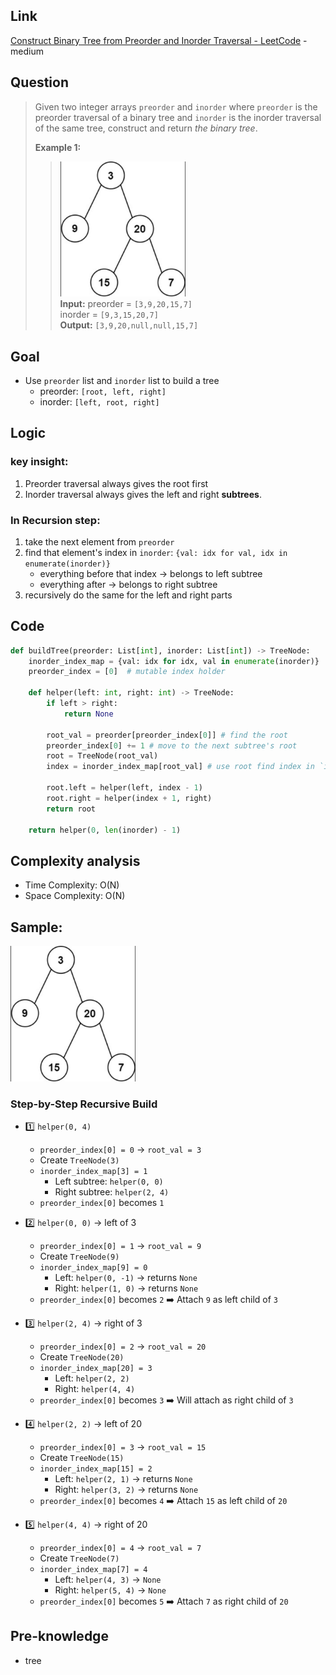 ## Link
[Construct Binary Tree from Preorder and Inorder Traversal - LeetCode](https://leetcode.com/problems/construct-binary-tree-from-preorder-and-inorder-traversal/description/) - medium
## Question
> Given two integer arrays `preorder` and `inorder` where `preorder` is the preorder traversal of a binary tree and `inorder` is the inorder traversal of the same tree, construct and return _the binary tree_.
> 
> **Example 1:**
>> <img src="pic/pic_105.Construct_Binary_Tree_from_Preorder_and_Inorder_Traversal.png" width="200"> <br>
>> **Input:** 
>> 	preorder = `[3,9,20,15,7]` <br> 
>> 	inorder = `[9,3,15,20,7]` <br> 
>> **Output:** `[3,9,20,null,null,15,7]` <br> 
## Goal
- Use `preorder` list and `inorder` list to build a tree
	- preorder: `[root, left, right]`
	- inorder: `[left, root, right]`
## Logic
### key insight:
1. Preorder traversal always gives the root first
2. Inorder traversal always gives the left and right **subtrees**.

### In Recursion step:
1. take the next element from `preorder`
2. find that element's index in `inorder`: `{val: idx for val, idx in enumerate(inorder)}`
	- everything before that index -> belongs to left subtree
	- everything after -> belongs to right subtree
3. recursively do the same for the left and right parts
## Code
```python
def buildTree(preorder: List[int], inorder: List[int]) -> TreeNode:
    inorder_index_map = {val: idx for idx, val in enumerate(inorder)}
    preorder_index = [0]  # mutable index holder

    def helper(left: int, right: int) -> TreeNode:
        if left > right:
            return None

        root_val = preorder[preorder_index[0]] # find the root
        preorder_index[0] += 1 # move to the next subtree's root
        root = TreeNode(root_val)
        index = inorder_index_map[root_val] # use root find index in `inorder`
        
        root.left = helper(left, index - 1)
        root.right = helper(index + 1, right)
        return root

    return helper(0, len(inorder) - 1)
```

## Complexity analysis
- Time Complexity: O(N)
- Space Complexity: O(N)
## Sample: 
<img src="pic/pic_105.Construct_Binary_Tree_from_Preorder_and_Inorder_Traversal.png" width="200">

### Step-by-Step Recursive Build
-  1️⃣ `helper(0, 4)`
	- `preorder_index[0] = 0` → `root_val = 3`
	- Create `TreeNode(3)`
	- `inorder_index_map[3] = 1`
	    - Left subtree: `helper(0, 0)`
	    - Right subtree: `helper(2, 4)`
	- `preorder_index[0]` becomes `1`

-  2️⃣ `helper(0, 0)` → left of 3
	- `preorder_index[0] = 1` → `root_val = 9`
	- Create `TreeNode(9)`
	- `inorder_index_map[9] = 0`
	    - Left: `helper(0, -1)` → returns `None`
	    - Right: `helper(1, 0)` → returns `None`
	- `preorder_index[0]` becomes `2`
	➡️ Attach `9` as left child of `3`

-  3️⃣ `helper(2, 4)` → right of 3
	- `preorder_index[0] = 2` → `root_val = 20`
	- Create `TreeNode(20)`
	- `inorder_index_map[20] = 3`
	    - Left: `helper(2, 2)`
	    - Right: `helper(4, 4)`
	- `preorder_index[0]` becomes `3`
	➡️ Will attach as right child of `3`

-  4️⃣ `helper(2, 2)` → left of 20
	- `preorder_index[0] = 3` → `root_val = 15`
	- Create `TreeNode(15)`
	- `inorder_index_map[15] = 2`
	    - Left: `helper(2, 1)` → returns `None`
	    - Right: `helper(3, 2)` → returns `None`
	- `preorder_index[0]` becomes `4`
	➡️ Attach `15` as left child of `20`

-  5️⃣ `helper(4, 4)` → right of 20
	- `preorder_index[0] = 4` → `root_val = 7`
	- Create `TreeNode(7)`
	- `inorder_index_map[7] = 4`
	    - Left: `helper(4, 3)` → `None`
	    - Right: `helper(5, 4)` → `None`
	- `preorder_index[0]` becomes `5`
	➡️ Attach `7` as right child of `20`
## Pre-knowledge
- tree
